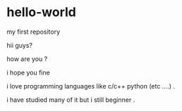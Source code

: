 # hello-world
my first repository

 hii guys?
 
 how are you ?
 
 i hope you fine 
 
 i love programming languages like c/c++ python (etc ....) .
 
 i have studied many of it but i still beginner .
